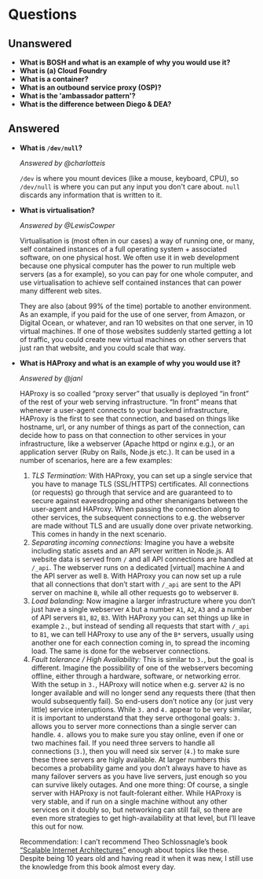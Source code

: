 # Questions

## Unanswered

- **What is BOSH and what is an example of why you would use it?**
- **What is (a) Cloud Foundry**
- **What is a container?**
- **What is an outbound service proxy (OSP)?**
- **What is the 'ambassador pattern'?**
- **What is the difference between Diego & DEA?**

## Answered

- **What is `/dev/null`?**

  _Answered by @charlotteis_

  `/dev` is where you mount devices (like a mouse, keyboard, CPU), so
  `/dev/null` is where you can put any input you don't care about. `null`
  discards any information that is written to it.

- **What is virtualisation?**

  _Answered by @LewisCowper_

  Virtualisation is (most often in our cases) a way of running one, or many, self contained instances of a full operating system + associated software, on one physical host. We often use it in web development because one physical computer has the power to run multiple web servers (as a for example), so you can pay for one whole computer, and use virtualisation to achieve self contained instances that can power many different web sites.

  They are also (about 99% of the time) portable to another environment. As an example, if you paid for the use of one server, from Amazon, or Digital Ocean, or whatever, and ran 10 websites on that one server, in 10 virtual machines. If one of those websites suddenly started getting a lot of traffic, you could create new virtual machines on other servers that just ran that website, and you could scale that way.

- **What is HAProxy and what is an example of why you would use it?**

  _Answered by @janl_

  HAProxy is so coalled “proxy server” that usually is deployed “in front” of the rest of your web serving infrastructure. “In front” means that whenever a user-agent connects to your backend infrastructure, HAProxy is the first to see that connection, and based on things like hostname, url, or any number of things as part of the connection, can decide how to pass on that connection to other services in your infrastructure, like a webserver (Apache httpd or nginx e.g.), or an application server (Ruby on Rails, Node.js etc.). It can be used in a number of scenarios, here are a few examples:
  
  1. _TLS Termination:_ With HAProxy, you can set up a single service that you have to manage TLS (SSL/HTTPS) certificates. All connections (or requests) go through that service and are guaranteed to to secure against eavesdropping and other shenanigans between the user-agent and HAProxy. When passing the connection along to other services, the subsequent connections to e.g. the webserver are made without TLS and are usually done over private networking. This comes in handy in the next scenario.
  2. _Separating incoming connections:_ Imagine you have a website including static assets and an API server written in Node.js. All website data is served from `/` and all API connections are handled at `/_api`. The webserver runs on a dedicated [virtual] machine `A` and the API server as well `B`. With HAProxy you can now set up a rule that all connections that don’t start with `/_api` are sent to the API server on machine `B`, while all other requests go to webserver `B`.
  3. _Load balanding:_ Now imagine a larger infrastructure where you don’t just have a single webserver `A` but a number `A1`, `A2`, `A3` and a number of API servers `B1`, `B2`, `B3`. With HAProxy you can set things up like in example `2.`, but instead of sending all requests that start with `/_api` to `B1`, we can tell HAProxy to use any of the `B*` servers, usually using another one for each connection coming in, to spread the incoming load. The same is done for the webserver connections.
  4. _Fault tolerance / High Availability:_ This is similar to `3.`, but the goal is different. Imagine the possibility of one of the webservers becoming offline, either through a hardware, software, or networking error. With the setup in `3.`, HAProxy will notice when e.g. server `A2` is no longer available and will no longer send any requests there (that then would subsequently fail). So end-users don’t notice any (or just very little) service interuptions.
  While `3.` and `4.` appear to be very similar, it is important to understand that they serve orthogonal goals: `3.` allows you to server more connections than a single server can handle. `4.` allows you to make sure you stay online, even if one or two machines fail. If you need three servers to handle all connections (`3.`), then you will need six server (`4.`) to make sure these three servers are higly available. At larger numbers this becomes a probability game and you don’t always have to have as many failover servers as you have live servers, just enough so you can survive likely outages.
  And one more thing: Of course, a single server with HAProxy is not fault-folerant either. While HAProxy is very stable, and if run on a single machine without any other services on it doubly so, but networking can still fail, so there are even more strategies to get high-availability at that level, but I’ll leave this out for now.

  Recommendation: I can’t recommend Theo Schlossnagle’s book [“Scalable Internet Architectures”](https://www.amazon.co.uk/Scalable-Internet-Architectures-Developers-Library-ebook/dp/B001M60BLE/ref=sr_1_1?ie=UTF8&qid=1472402382&sr=8-1&keywords=theo+schlossnagle) enough about topics like these. Despite being 10 years old and having read it when it was new, I still use the knowledge from this book almost every day.
